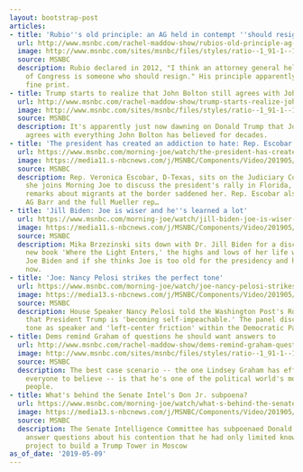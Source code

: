 ```yaml
---
layout: bootstrap-post
articles:
- title: 'Rubio''s old principle: an AG held in contempt ''should resign'''
  url: http://www.msnbc.com/rachel-maddow-show/rubios-old-principle-ag-held-contempt-should-resign
  image: http://www.msnbc.com/sites/msnbc/files/styles/ratio--1_91-1--1200x630/public/537931752.jpg?itok=mQLSOze5
  source: MSNBC
  description: Rubio declared in 2012, "I think an attorney general held in contempt
    of Congress is someone who should resign." His principle apparently came with
    fine print.
- title: Trump starts to realize that John Bolton still agrees with John Bolton
  url: http://www.msnbc.com/rachel-maddow-show/trump-starts-realize-john-bolton-still-agrees-john-bolton
  image: http://www.msnbc.com/sites/msnbc/files/styles/ratio--1_91-1--1200x630/public/afp_13079i.jpg?itok=i4LM932l
  source: MSNBC
  description: It's apparently just now dawning on Donald Trump that John Bolton still
    agrees with everything John Bolton has believed for decades.
- title: 'The president has created an addiction to hate: Rep. Escobar'
  url: https://www.msnbc.com/morning-joe/watch/the-president-has-created-an-addiction-to-hate-rep-escobar-59285573905
  image: https://media11.s-nbcnews.com/j/MSNBC/Components/Video/201905/n_mj_escobar_190509_1920x1080.nbcnews-fp-1200-630.jpg
  source: MSNBC
  description: Rep. Veronica Escobar, D-Texas, sits on the Judiciary Committee, and
    she joins Morning Joe to discuss the president's rally in Florida, why Trump's
    remarks about migrants at the border saddened her. Rep. Escobar also discusses
    AG Barr and the full Mueller rep…
- title: 'Jill Biden: Joe is wiser and he''s learned a lot'
  url: https://www.msnbc.com/morning-joe/watch/jill-biden-joe-is-wiser-and-he-s-learned-a-lot-59285061781
  image: https://media11.s-nbcnews.com/j/MSNBC/Components/Video/201905/n_mj_jill_190509_1920x1080.nbcnews-fp-1200-630.jpg
  source: MSNBC
  description: Mika Brzezinski sits down with Dr. Jill Biden for a discussion on her
    new book 'Where the Light Enters,' the highs and lows of her life with her husband
    Joe Biden and if she thinks Joe is too old for the presidency and how he is wiser
    now.
- title: 'Joe: Nancy Pelosi strikes the perfect tone'
  url: https://www.msnbc.com/morning-joe/watch/joe-nancy-pelosi-strikes-the-perfect-tone-59284037515
  image: https://media13.s-nbcnews.com/j/MSNBC/Components/Video/201905/n_mj_sevena_190509_1920x1080.nbcnews-fp-1200-630.jpg
  source: MSNBC
  description: House Speaker Nancy Pelosi told the Washington Post's Robert Costa
    that President Trump is 'becoming self-impeachable.' The panel discusses Pelosi's
    tone as speaker and 'left-center friction' within the Democratic Party.
- title: Dems remind Graham of questions he should want answers to
  url: http://www.msnbc.com/rachel-maddow-show/dems-remind-graham-questions-he-should-want-answers
  image: http://www.msnbc.com/sites/msnbc/files/styles/ratio--1_91-1--1200x630/public/016-05-10t175356z_39735575_s1betdgzlsaa_rtrmadp_3_usa-election-republicans_copy.jpg?itok=1As0ebuT
  source: MSNBC
  description: The best case scenario -- the one Lindsey Graham has effectively asked
    everyone to believe -- is that he's one of the political world's most incurious
    people.
- title: What's behind the Senate Intel's Don Jr. subpoena?
  url: https://www.msnbc.com/morning-joe/watch/what-s-behind-the-senate-intel-s-don-jr-subpoena-59280453947
  image: https://media13.s-nbcnews.com/j/MSNBC/Components/Video/201905/n_mj_second_190509_1920x1080.nbcnews-fp-1200-630.jpg
  source: MSNBC
  description: The Senate Intelligence Committee has subpoenaed Donald Trump Jr. to
    answer questions about his contention that he had only limited knowledge of a
    project to build a Trump Tower in Moscow
as_of_date: '2019-05-09'
---
```


